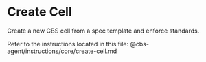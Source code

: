 # Create Cell

Create a new CBS cell from a spec template and enforce standards.

Refer to the instructions located in this file:
@cbs-agent/instructions/core/create-cell.md
